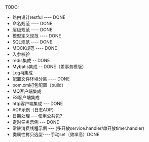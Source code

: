 TODO:  
* 路由设计restful ---- DONE
* 命名规范 ---- DONE
* 层级规范 ---- DONE
* 模型定义规范 ---- DONE
* SQL规范 ---- DONE
* MOCK规范 ---- DONE
* 入参校验
* redis集成 -- DONE
* Mybatis集成 -- DONE（差事务模版）
* Log4j集成
* 配置文件环境分离 ---- DONE
* pom.xml打包配置（build）
* MQ客户端集成
* ES客户端集成
* http客户端集成 --- DONE
* AOP示例（日志AOP）
* 日期处理 --- 使用公共包?
* 定时任务示例 --- DONE
* 常驻消费线程示例 --- (多开放service.handler/单开放timer.handler)
* 类属性拷贝选型----手动set（效率高）DONE
